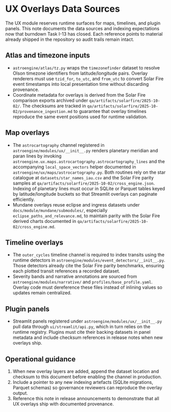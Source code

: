 # UX Overlays Data Sources

The UX module reserves runtime surfaces for maps, timelines, and plugin panels. This note documents the data sources and indexing expectations now that burndown Task I-13 has closed. Each reference points to material already shipped in the repository so audit trails remain intact.

## Atlas and timezone inputs

- `astroengine/atlas/tz.py` wraps the `timezonefinder` dataset to resolve Olson timezone identifiers from latitude/longitude pairs. Overlay renderers must use `tzid_for`, `to_utc`, and `from_utc` to convert Solar Fire event timestamps into local presentation time without discarding provenance.
- Coordinate metadata for overlays is derived from the Solar Fire comparison exports archived under `qa/artifacts/solarfire/2025-10-02/`. The checksums are tracked in `qa/artifacts/solarfire/2025-10-02/provenance_ingestion.md` to guarantee that overlay timelines reproduce the same event positions used for runtime validation.

## Map overlays

- The `astrocartography` channel registered in `astroengine/modules/ux/__init__.py` renders planetary meridian and paran lines by invoking `astroengine.ux.maps.astrocartography.astrocartography_lines` and the accompanying `local_space_vectors` helper documented in `astroengine/ux/maps/astrocartography.py`. Both routines rely on the star catalogue at `datasets/star_names_iau.csv` and the Solar Fire parity samples at `qa/artifacts/solarfire/2025-10-02/cross_engine.json`. Indexing of planetary lines must occur in SQLite or Parquet tables keyed by latitude/longitude buckets so that Streamlit overlays can paginate efficiently.
- Mundane overlays reuse eclipse and ingress datasets under `docs/module/mundane/submodules/`, especially `eclipse_paths_and_relevance.md`, to maintain parity with the Solar Fire derived charts documented in `qa/artifacts/solarfire/2025-10-02/cross_engine.md`.

## Timeline overlays

- The `outer_cycles` timeline channel is required to index transits using the runtime detectors in `astroengine/modules/event_detectors/__init__.py`. Those detectors already cite the Solar Fire parity benchmarks, ensuring each plotted transit references a recorded dataset.
- Severity bands and narrative annotations are sourced from `astroengine/modules/narrative/` and `profiles/base_profile.yaml`. Overlay code must dereference these files instead of inlining values so updates remain centralized.

## Plugin panels

- Streamlit panels registered under `astroengine/modules/ux/__init__.py` pull data through `ui/streamlit/api.py`, which in turn relies on the runtime registry. Plugins must cite their backing datasets in panel metadata and include checksum references in release notes when new overlays ship.

## Operational guidance

1. When new overlay layers are added, append the dataset location and checksum to this document before enabling the channel in production.
2. Include a pointer to any new indexing artefacts (SQLite migrations, Parquet schemas) so governance reviewers can reproduce the overlay output.
3. Reference this note in release announcements to demonstrate that all UX overlays ship with documented provenance.
